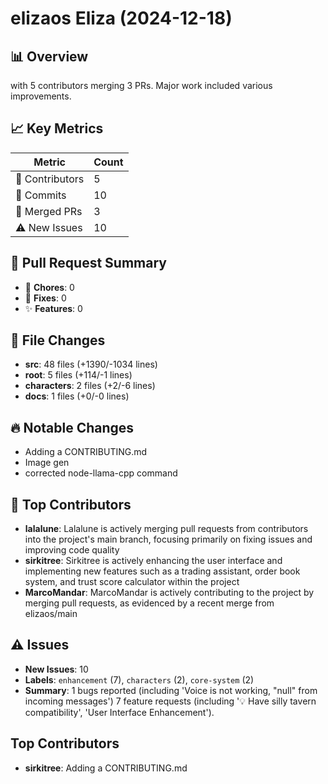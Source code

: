 # elizaos Eliza (2024-12-18)
    
## 📊 Overview
with 5 contributors merging 3 PRs. Major work included various improvements.

## 📈 Key Metrics
| Metric | Count |
|---------|--------|
| 👥 Contributors | 5 |
| 📝 Commits | 10 |
| 🔄 Merged PRs | 3 |
| ⚠️ New Issues | 10 |

## 🔄 Pull Request Summary
- 🧹 **Chores**: 0
- 🐛 **Fixes**: 0
- ✨ **Features**: 0

## 📁 File Changes
- **src**: 48 files (+1390/-1034 lines)
- **root**: 5 files (+114/-1 lines)
- **characters**: 2 files (+2/-6 lines)
- **docs**: 1 files (+0/-0 lines)

## 🔥 Notable Changes
- Adding a CONTRIBUTING.md
- Image gen
- corrected node-llama-cpp command

## 👥 Top Contributors
- **lalalune**: Lalalune is actively merging pull requests from contributors into the project's main branch, focusing primarily on fixing issues and improving code quality
- **sirkitree**: Sirkitree is actively enhancing the user interface and implementing new features such as a trading assistant, order book system, and trust score calculator within the project
- **MarcoMandar**: MarcoMandar is actively contributing to the project by merging pull requests, as evidenced by a recent merge from elizaos/main

## ⚠️ Issues
- **New Issues**: 10
- **Labels**: `enhancement` (7), `characters` (2), `core-system` (2)
- **Summary**: 1 bugs reported (including 'Voice is not working, "null" from incoming messages') 7 feature requests (including '💡 Have silly tavern compatibility', 'User Interface Enhancement').

## Top Contributors
- **sirkitree**: Adding a CONTRIBUTING.md